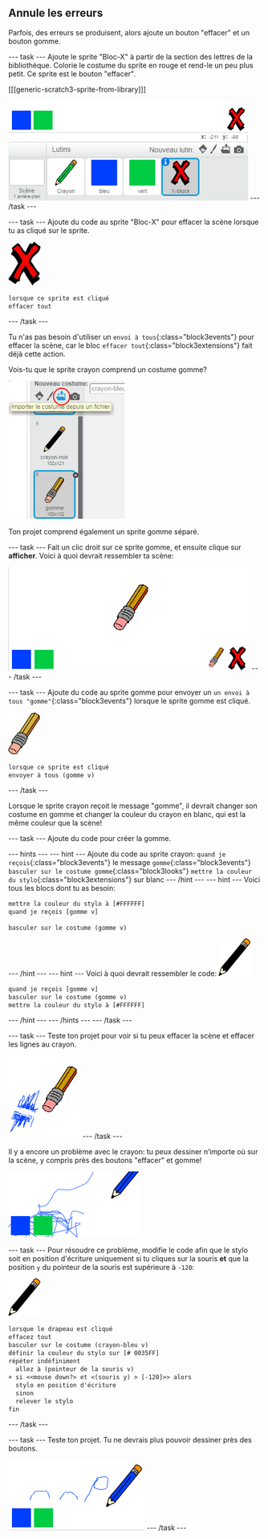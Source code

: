 ## Annule les erreurs

Parfois, des erreurs se produisent, alors ajoute un bouton "effacer" et un bouton gomme.

\--- task \--- Ajoute le sprite "Bloc-X" à partir de la section des lettres de la bibliothèque. Colorie le costume du sprite en rouge et rend-le un peu plus petit. Ce sprite est le bouton "effacer".

[[[generic-scratch3-sprite-from-library]]]

![screenshot](images/paint-x.png) \--- /task \---

\--- task \--- Ajoute du code au sprite "Bloc-X" pour effacer la scène lorsque tu as cliqué sur le sprite.

![traverser](images/cross.png)

```blocks3
lorsque ce sprite est cliqué
effacer tout
```

\--- /task \---

Tu n'as pas besoin d'utiliser un `envoi à tous`{:class="block3events"} pour effacer la scène, car le bloc `effacer tout`{:class="block3extensions"} fait déjà cette action.

Vois-tu que le sprite crayon comprend un costume gomme?

![capture d'écran](images/paint-eraser-costume.png)

Ton projet comprend également un sprite gomme séparé.

\--- task \--- Fait un clic droit sur ce sprite gomme, et ensuite clique sur **afficher**. Voici à quoi devrait ressembler ta scène:

![screenshot](images/paint-eraser-stage.png) \--- /task \---

\--- task \--- Ajoute du code au sprite gomme pour envoyer un `un envoi à tous "gomme"`{:class="block3events"} lorsque le sprite gomme est cliqué.

![gomme](images/eraser.png)

```blocks3
lorsque ce sprite est cliqué
envoyer à tous (gomme v)
```

\--- /task \---

Lorsque le sprite crayon reçoit le message "gomme", il devrait changer son costume en gomme et changer la couleur du crayon en blanc, qui est la même couleur que la scène!

\--- task \--- Ajoute du code pour créer la gomme.

\--- hints \--- \--- hint \--- Ajoute du code au sprite crayon: `quand je reçois`{:class="block3events"} le message `gomme`{:class="block3events"} `basculer sur le costume gomme`{:class="block3looks"} `mettre la couleur du stylo`{:class="block3extensions"} sur blanc \--- /hint \--- \--- hint \--- Voici tous les blocs dont tu as besoin:

```blocks3
mettre la couleur du stylo à [#FFFFFF]
quand je reçois [gomme v]

basculer sur le costume (gomme v)
```

\--- /hint \--- \--- hint \--- Voici à quoi devrait ressembler le code: ![crayon](images/pencil.png)

```blocks3
quand je reçois [gomme v]
basculer sur le costume (gomme v)
mettre la couleur du stylo à [#FFFFFF]
```

\--- /hint \--- \--- /hints \--- \--- /task \---

\--- task \--- Teste ton projet pour voir si tu peux effacer la scène et effacer les lignes au crayon.

![capture d'écran](images/paint-erase-test.png) \--- /task \---

Il y a encore un problème avec le crayon: tu peux dessiner n’importe où sur la scène, y compris près des boutons "effacer" et gomme!

![screenshot](images/paint-draw-problem.png)

\--- task \--- Pour résoudre ce problème, modifie le code afin que le stylo soit en position d'écriture uniquement si tu cliques sur la souris **et** que la position `y` du pointeur de la souris est supérieure à `-120`:

![crayon](images/pencil.png)

```blocks3
lorsque le drapeau est cliqué 
effacez tout
basculer sur le costume (crayon-bleu v)
définir la couleur du stylo sur [# 0035FF]
répéter indéfiniment
  allez à (pointeur de la souris v)
+ si <<mouse down?> et <(souris y) > [-120]>> alors 
  stylo en position d'écriture
  sinon
  relever le stylo
fin
```

\--- /task \---

\--- task \--- Teste ton projet. Tu ne devrais plus pouvoir dessiner près des boutons.

![capture d'écran](images/paint-fixed.png) \--- /task \---